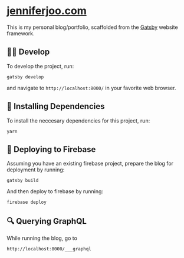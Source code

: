 # [jenniferjoo.com](jenniferjoo.com)

This is my personal blog/portfolio, scaffolded from the [Gatsby](https://www.gatsbyjs.org) website framework.

## 👩‍💻 Develop

To develop the project, run:

```shell
gatsby develop
```

and navigate to `http://localhost:8000/` in your favorite web browser.

## 🧶 Installing Dependencies

To install the neccesary dependencies for this project, run:

```shell
yarn
```

## 🚀 Deploying to Firebase

Assuming you have an existing firebase project, prepare the blog for deployment by running:

```shell
gatsby build
```

And then deploy to firebase by running:

```shell
firebase deploy
```

## 🔍 Querying GraphQL

While running the blog, go to

```shell
http://localhost:8000/___graphql
```
